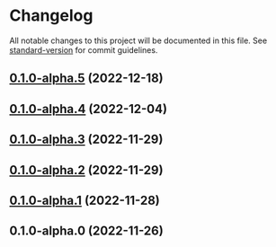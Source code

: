 # Changelog

All notable changes to this project will be documented in this file. See [standard-version](https://github.com/conventional-changelog/standard-version) for commit guidelines.

## [0.1.0-alpha.5](https://github.com/hidekatsu-izuno/elder-sql/compare/v0.1.0-alpha.4...v0.1.0-alpha.5) (2022-12-18)

## [0.1.0-alpha.4](https://github.com/hidekatsu-izuno/elder-sql/compare/v0.1.0-alpha.3...v0.1.0-alpha.4) (2022-12-04)

## [0.1.0-alpha.3](https://github.com/hidekatsu-izuno/elder-sql/compare/v0.1.0-alpha.2...v0.1.0-alpha.3) (2022-11-29)

## [0.1.0-alpha.2](https://github.com/hidekatsu-izuno/elder-sql/compare/v0.1.0-alpha.1...v0.1.0-alpha.2) (2022-11-29)

## [0.1.0-alpha.1](https://github.com/hidekatsu-izuno/elder-sql/compare/v0.1.0-alpha.0...v0.1.0-alpha.1) (2022-11-28)

## 0.1.0-alpha.0 (2022-11-26)
